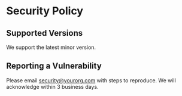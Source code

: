 # Security Policy

## Supported Versions
We support the latest minor version.

## Reporting a Vulnerability
Please email security@yourorg.com with steps to reproduce. We will acknowledge within 3 business days.
